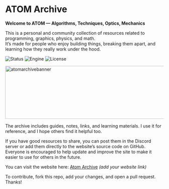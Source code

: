 # ATOM Archive

**Welcome to ATOM — Algorithms, Techniques, Optics, Mechanics**

This is a personal and community collection of resources related to programming, graphics, physics, and math.  
It’s made for people who enjoy building things, breaking them apart, and learning how they really work under the hood.

![Status](https://badgen.net/badge/Status/Development/orange?icon=github)
![Engine](https://badgen.net/badge/Engine/Community/blue)
![License](https://badgen.net/badge/license/GNU-Public/green)

<img width="870" height="168" alt="atomarchivebanner" src="https://github.com/user-attachments/assets/22ac22a5-6faf-4b50-b51f-df634adc7184" />

The archive includes guides, notes, links, and learning materials. I use it for reference, and I hope others find it helpful too.

If you have good resources to share, you can post them in the Discord server or add them directly to the website’s source code on GitHub.  
Everyone is encouraged to help update and improve the site to make it easier to use for others in the future.

You can visit the website here: [Atom Archive](#) *(add your website link)*

To contribute, fork this repo, add your changes, and open a pull request. Thanks!

